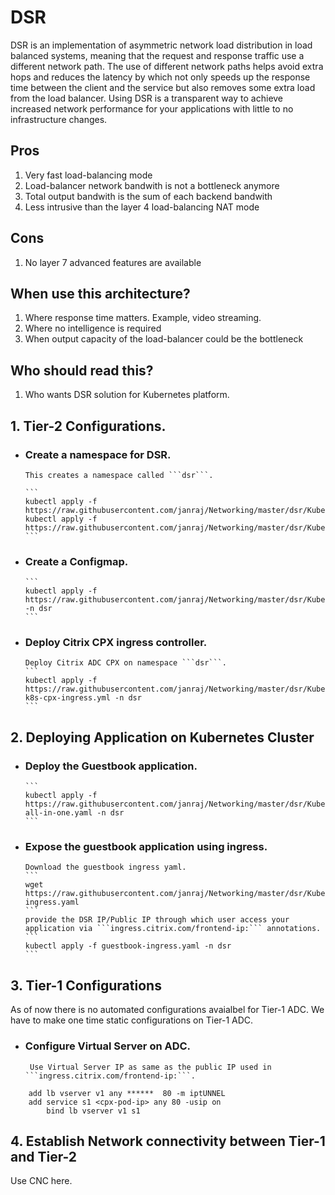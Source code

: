 # **DSR**
DSR is an implementation of asymmetric network load distribution in load balanced systems, meaning that the request and response traffic use a different network path.
The use of different network paths helps avoid extra hops and reduces the latency by which not only speeds up the response time between the client and the service but also removes some extra load from the load balancer. Using DSR is a transparent way to achieve increased network performance for your applications with little to no infrastructure changes.

## **Pros**

1. Very fast load-balancing mode
2. Load-balancer network bandwith is not a bottleneck anymore
3. Total output bandwith is the sum of each backend bandwith
4. Less intrusive than the layer 4 load-balancing NAT mode

## **Cons**

1. No layer 7 advanced features are available

## **When use this architecture?**

1. Where response time matters. Example, video streaming.
2. Where no intelligence is required
3. When output capacity of the load-balancer could be the bottleneck

## **Who should read this?**

1. Who wants DSR solution for Kubernetes platform.


## **1. Tier-2 Configurations.**
- ### **Create a namespace  for DSR.**

      This creates a namespace called ```dsr```.

      ```
      kubectl apply -f https://raw.githubusercontent.com/janraj/Networking/master/dsr/KubernetesConfig/dsr_namespace.yaml
      kubectl apply -f https://raw.githubusercontent.com/janraj/Networking/master/dsr/KubernetesConfig/dsr_namespace.yaml
      ```

- ### **Create a Configmap.**

      ```
      kubectl apply -f https://raw.githubusercontent.com/janraj/Networking/master/dsr/KubernetesConfig/cpx_config.yaml -n dsr
      ```

- ### **Deploy Citrix CPX ingress controller.**

      Deploy Citrix ADC CPX on namespace ```dsr```.
      ```
      kubectl apply -f https://raw.githubusercontent.com/janraj/Networking/master/dsr/KubernetesConfig/citrix-k8s-cpx-ingress.yml -n dsr
      ```

## **2. Deploying Application on Kubernetes Cluster**

- ### **Deploy the Guestbook application.**

      ```
      kubectl apply -f https://raw.githubusercontent.com/janraj/Networking/master/dsr/KubernetesConfig/guestbook-all-in-one.yaml -n dsr 
      ```
- ### **Expose the guestbook application using ingress.**

      Download the guestbook ingress yaml.
      ```
      wget https://raw.githubusercontent.com/janraj/Networking/master/dsr/KubernetesConfig/guestbook-ingress.yaml
      ```
      provide the DSR IP/Public IP through which user access your application via ```ingress.citrix.com/frontend-ip:``` annotations.
      ```
      kubectl apply -f guestbook-ingress.yaml -n dsr
      ```
## **3. Tier-1 Configurations**
As of now there is no automated configurations avaialbel for Tier-1 ADC. We have to make one time static configurations on Tier-1 ADC.

- ### Configure Virtual Server on ADC.

       Use Virtual Server IP as same as the public IP used in ```ingress.citrix.com/frontend-ip:```. 

```
	add lb vserver v1 any ******  80 -m iptUNNEL
	add service s1 <cpx-pod-ip> any 80 -usip on
        bind lb vserver v1 s1
```

## **4. Establish Network connectivity between Tier-1 and Tier-2**
 
Use CNC here.


